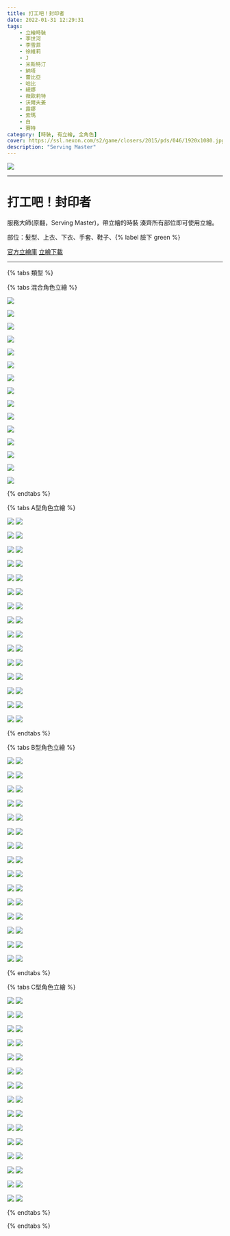 ```yaml
---
title: 打工吧！封印者
date: 2022-01-31 12:29:31
tags:
    - 立繪時裝
    - 李世河
    - 李雪菲
    - 徐維莉
    - J
    - 米斯特汀
    - 納塔
    - 蕾比亞
    - 哈比
    - 緹娜
    - 薇歐莉特
    - 沃爾夫姜
    - 露娜
    - 索瑪
    - 白
    - 賽特
category: [時裝, 有立繪, 全角色]
cover: https://ssl.nexon.com/s2/game/closers/2015/pds/046/1920x1080.jpg
description: "Serving Master"
---
```

![](https://ssl.nexon.com/s2/game/closers/2015/pds/046/1920x1080.jpg)

---
# 打工吧！封印者

服務大師(原翻，Serving Master)，帶立繪的時裝
湊齊所有部位即可使用立繪。

部位：髮型、上衣、下衣、手套、鞋子、{% label 臉下 green %} 

[官方立繪庫](https://closers.nexon.com/Pds/FanSiteKit)
[立繪下載](https://closers.vod.nexoncdn.co.kr/site/fansitekit/Closers_FansiteKit_serving_900.zip)


---

{% tabs 類型 %}
<!-- tab 混搭立繪-->
{% tabs 混合角色立繪 %}
<!-- tab 李世河(Seha)-->
![](https://i.imgur.com/WQR2tb0.jpg)
<!-- endtab -->
<!-- tab 李雪菲(Seulbi)-->
![](https://i.imgur.com/tdIVSaB.jpg)
<!-- endtab -->
<!-- tab 徐維莉(Yuri)-->
![](https://i.imgur.com/g7x1Hy1.jpg)
<!-- endtab -->
<!-- tab J-->
![](https://i.imgur.com/bHeDRwW.jpg)
<!-- endtab -->
<!-- tab 米斯特汀(Tein)-->
![](https://i.imgur.com/Br4MVId.jpg)
<!-- endtab -->
<!-- tab 納塔(Nata)-->
![](https://i.imgur.com/rbu7Aj8.jpg)
<!-- endtab -->
<!-- tab 蕾比亞(Levia)-->
![](https://i.imgur.com/15YbtMA.jpg)
<!-- endtab -->
<!-- tab 哈比(Harpy)-->
![](https://i.imgur.com/reXsqMP.jpg)
<!-- endtab -->
<!-- tab 緹娜(Tina)-->
![](https://i.imgur.com/Rh5ZxcP.jpg)
<!-- endtab -->
<!-- tab 薇歐莉特(Violet)-->
![](https://i.imgur.com/xOhfd6H.jpg)
<!-- endtab -->
<!-- tab 沃爾夫姜(Wolfgang)-->
![](https://i.imgur.com/87xHmsc.jpg)
<!-- endtab -->
<!-- tab 露娜(Luna)-->
![](https://i.imgur.com/qL2FZ5k.jpg)
<!-- endtab -->
<!-- tab 索瑪(Soma)-->
![](https://i.imgur.com/dg1TC0v.jpg)
<!-- endtab -->
<!-- tab 白(Bai)-->
![](https://i.imgur.com/3rZDas2.jpg)
<!-- endtab -->
<!-- tab 賽特(Seth)-->
![](https://i.imgur.com/x58btUs.jpg)
<!-- endtab -->
{% endtabs %}
<!-- endtab -->

<!-- tab A型-->
{% tabs A型角色立繪 %}
<!-- tab 李世河(Seha)-->
![](https://i.imgur.com/wAamuZK.jpg)
![](https://i.imgur.com/bg5nFLe.png)
<!-- endtab -->
<!-- tab 李雪菲(Seulbi)-->
![](https://i.imgur.com/BwcyQE3.jpg)
![](https://i.imgur.com/MVXvz0D.png)
<!-- endtab -->
<!-- tab 徐維莉(Yuri)-->
![](https://i.imgur.com/hHkY8ZS.jpg)
![](https://i.imgur.com/qblXoWD.png)
<!-- endtab -->
<!-- tab J-->
![](https://i.imgur.com/XwFWQje.jpg)
![](https://i.imgur.com/0fIte4p.png)
<!-- endtab -->
<!-- tab 米斯特汀(Tein)-->
![](https://i.imgur.com/yDvWt14.jpg)
![](https://i.imgur.com/LqZTgRF.png)
<!-- endtab -->
<!-- tab 納塔(Nata)-->
![](https://i.imgur.com/c5fyBoU.jpg)
![](https://i.imgur.com/2yxZvS7.png)
<!-- endtab -->
<!-- tab 蕾比亞(Levia)-->
![](https://i.imgur.com/sxBBvZM.jpg)
![](https://i.imgur.com/UExhF2N.png)
<!-- endtab -->
<!-- tab 哈比(Harpy)-->
![](https://i.imgur.com/pqAwsZU.jpg)
![](https://i.imgur.com/D1rhBsQ.png)
<!-- endtab -->
<!-- tab 緹娜(Tina)-->
![](https://i.imgur.com/krYaxEc.jpg)
![](https://i.imgur.com/ER9VpQa.png)
<!-- endtab -->
<!-- tab 薇歐莉特(Violet)-->
![](https://i.imgur.com/mfCOqJV.jpg)
![](https://i.imgur.com/aZa3MZ9.png)
<!-- endtab -->
<!-- tab 沃爾夫姜(Wolfgang)-->
![](https://i.imgur.com/6RIflDx.jpg)
![](https://i.imgur.com/n5pVMJv.png)
<!-- endtab -->
<!-- tab 露娜(Luna)-->
![](https://i.imgur.com/vnjQx6i.jpg)
![](https://i.imgur.com/wNLajBZ.png)
<!-- endtab -->
<!-- tab 索瑪(Soma)-->
![](https://i.imgur.com/ABE3AHy.jpg)
![](https://i.imgur.com/SJaSubr.png)
<!-- endtab -->
<!-- tab 白(Bai)-->
![](https://i.imgur.com/hW3rOxd.jpg)
![](https://i.imgur.com/zSxQSLb.png)
<!-- endtab -->
<!-- tab 賽特(Seth)-->
![](https://i.imgur.com/0R00T4q.jpg)
![](https://i.imgur.com/qzTIMBs.png)
<!-- endtab -->
{% endtabs %}
<!-- endtab -->

<!-- tab B型-->
{% tabs B型角色立繪 %}
<!-- tab 李世河(Seha)-->
![](https://i.imgur.com/bABglFM.jpg)
![](https://i.imgur.com/fIAbOM4.png)
<!-- endtab -->
<!-- tab 李雪菲(Seulbi)-->
![](https://i.imgur.com/6FP8IzE.jpg)
![](https://i.imgur.com/CyoC4T0.png)
<!-- endtab -->
<!-- tab 徐維莉(Yuri)-->
![](https://i.imgur.com/VR87bHK.jpg)
![](https://i.imgur.com/ie0n4HM.png)
<!-- endtab -->
<!-- tab J-->
![](https://i.imgur.com/gDY10dL.jpg)
![](https://i.imgur.com/etoqPPL.png)
<!-- endtab -->
<!-- tab 米斯特汀(Tein)-->
![](https://i.imgur.com/NxyRo71.jpg)
![](https://i.imgur.com/clntH0K.png)
<!-- endtab -->
<!-- tab 納塔(Nata)-->
![](https://i.imgur.com/zmVNXP0.jpg)
![](https://i.imgur.com/XxCN0Iu.png)
<!-- endtab -->
<!-- tab 蕾比亞(Levia)-->
![](https://i.imgur.com/9RClg9g.jpg)
![](https://i.imgur.com/hutIvJF.png)
<!-- endtab -->
<!-- tab 哈比(Harpy)-->
![](https://i.imgur.com/9fP2HJG.jpg)
![](https://i.imgur.com/TTCDLb8.png)
<!-- endtab -->
<!-- tab 緹娜(Tina)-->
![](https://i.imgur.com/6cKVfVP.jpg)
![](https://i.imgur.com/cbfNXPI.png)
<!-- endtab -->
<!-- tab 薇歐莉特(Violet)-->
![](https://i.imgur.com/o0mHii4.jpg)
![](https://i.imgur.com/d67mZPx.png)
<!-- endtab -->
<!-- tab 沃爾夫姜(Wolfgang)-->
![](https://i.imgur.com/i04EloB.jpg)
![](https://i.imgur.com/4SppimM.png)
<!-- endtab -->
<!-- tab 露娜(Luna)-->
![](https://i.imgur.com/KCgQfZ6.jpg)
![](https://i.imgur.com/iwsfJzK.png)
<!-- endtab -->
<!-- tab 索瑪(Soma)-->
![](https://i.imgur.com/KDFdLHB.jpg)
![](https://i.imgur.com/uXtk4P9.png)
<!-- endtab -->
<!-- tab 白(Bai)-->
![](https://i.imgur.com/U7BxIJY.jpg)
![](https://i.imgur.com/iMSOyCV.png)
<!-- endtab -->
<!-- tab 賽特(Seth)-->
![](https://i.imgur.com/2WCEXPV.jpg)
![](https://i.imgur.com/wYwVWuV.png)
<!-- endtab -->
{% endtabs %}
<!-- endtab -->

<!-- tab C型-->
{% tabs C型角色立繪 %}
<!-- tab 李世河(Seha)-->
![](https://i.imgur.com/TOnOGAj.jpg)
![](https://i.imgur.com/F99ZAdT.png)
<!-- endtab -->
<!-- tab 李雪菲(Seulbi)-->
![](https://i.imgur.com/6IrfWxe.jpg)
![](https://i.imgur.com/j0SmG50.png)
<!-- endtab -->
<!-- tab 徐維莉(Yuri)-->
![](https://i.imgur.com/p10a2sV.jpg)
![](https://i.imgur.com/cJIkA7C.png)
<!-- endtab -->
<!-- tab J-->
![](https://i.imgur.com/Ljbutqf.jpg)
![](https://i.imgur.com/Txq7kqF.png)
<!-- endtab -->
<!-- tab 米斯特汀(Tein)-->
![](https://i.imgur.com/6vLfAqK.jpg)
![](https://i.imgur.com/LzYuvSz.png)
<!-- endtab -->
<!-- tab 納塔(Nata)-->
![](https://i.imgur.com/ME62iYR.jpg)
![](https://i.imgur.com/TXboKeG.png)
<!-- endtab -->
<!-- tab 蕾比亞(Levia)-->
![](https://i.imgur.com/ga2TYdO.jpg)
![](https://i.imgur.com/qQWUR3Y.png)
<!-- endtab -->
<!-- tab 哈比(Harpy)-->
![](https://i.imgur.com/VFN7A7b.jpg)
![](https://i.imgur.com/8MtRj5t.png)
<!-- endtab -->
<!-- tab 緹娜(Tina)-->
![](https://i.imgur.com/kb9J8jR.jpg)
![](https://i.imgur.com/KFWkWqc.png)
<!-- endtab -->
<!-- tab 薇歐莉特(Violet)-->
![](https://i.imgur.com/f3DIe2d.jpg)
![](https://i.imgur.com/8ICD1ai.png)
<!-- endtab -->
<!-- tab 沃爾夫姜(Wolfgang)-->
![](https://i.imgur.com/Z9v4MRB.jpg)
![](https://i.imgur.com/dGMylQQ.png)
<!-- endtab -->
<!-- tab 露娜(Luna)-->
![](https://i.imgur.com/KzOdMUV.jpg)
![](https://i.imgur.com/DmKPC4v.png)
<!-- endtab -->
<!-- tab 索瑪(Soma)-->
![](https://i.imgur.com/fjT9pmH.jpg)
![](https://i.imgur.com/WVG5oeV.png)
<!-- endtab -->
<!-- tab 白(Bai)-->
![](https://i.imgur.com/oFCuFmJ.jpg)
![](https://i.imgur.com/auu0jti.png)
<!-- endtab -->
<!-- tab 賽特(Seth)-->
![](https://i.imgur.com/qtwGveP.jpg)
![](https://i.imgur.com/VyNylGp.png)
<!-- endtab -->
{% endtabs %}
<!-- endtab -->

{% endtabs %}

